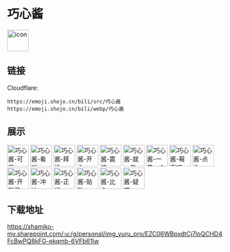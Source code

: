 # 巧心酱
<img src="https://emoji.shojo.cn/bili/src/巧心酱/icon.png" width="50" height="50" alt="icon">

## 链接
Cloudflare:
```
https://emoji.shojo.cn/bili/src/巧心酱
https://emoji.shojo.cn/bili/webp/巧心酱
```
## 展示
<img src="https://emoji.shojo.cn/bili/src/巧心酱/巧心酱-可爱.png" width="50" height="50" alt="巧心酱-可爱">
<img src="https://emoji.shojo.cn/bili/src/巧心酱/巧心酱-看戏.png" width="50" height="50" alt="巧心酱-看戏">
<img src="https://emoji.shojo.cn/bili/src/巧心酱/巧心酱-拜托.png" width="50" height="50" alt="巧心酱-拜托">
<img src="https://emoji.shojo.cn/bili/src/巧心酱/巧心酱-开心.png" width="50" height="50" alt="巧心酱-开心">
<img src="https://emoji.shojo.cn/bili/src/巧心酱/巧心酱-震惊.png" width="50" height="50" alt="巧心酱-震惊">
<img src="https://emoji.shojo.cn/bili/src/巧心酱/巧心酱-就一勺.png" width="50" height="50" alt="巧心酱-就一勺">
<img src="https://emoji.shojo.cn/bili/src/巧心酱/巧心酱-一拳一个.png" width="50" height="50" alt="巧心酱-一拳一个">
<img src="https://emoji.shojo.cn/bili/src/巧心酱/巧心酱-莓事吧.png" width="50" height="50" alt="巧心酱-莓事吧">
<img src="https://emoji.shojo.cn/bili/src/巧心酱/巧心酱-点心.png" width="50" height="50" alt="巧心酱-点心">
<img src="https://emoji.shojo.cn/bili/src/巧心酱/巧心酱-开饭了.png" width="50" height="50" alt="巧心酱-开饭了">
<img src="https://emoji.shojo.cn/bili/src/巧心酱/巧心酱-冲冲.png" width="50" height="50" alt="巧心酱-冲冲">
<img src="https://emoji.shojo.cn/bili/src/巧心酱/巧心酱-正经.png" width="50" height="50" alt="巧心酱-正经">
<img src="https://emoji.shojo.cn/bili/src/巧心酱/巧心酱-贴贴.png" width="50" height="50" alt="巧心酱-贴贴">
<img src="https://emoji.shojo.cn/bili/src/巧心酱/巧心酱-比心.png" width="50" height="50" alt="巧心酱-比心">
<img src="https://emoji.shojo.cn/bili/src/巧心酱/巧心酱-疑惑.png" width="50" height="50" alt="巧心酱-疑惑">

## 下载地址

https://shamiko-my.sharepoint.com/:u:/g/personal/img_yuru_pro/EZC06WBpxdtCj7loQCHD4FcBwPQ8kFG-ekqmb-6VFb61Iw
